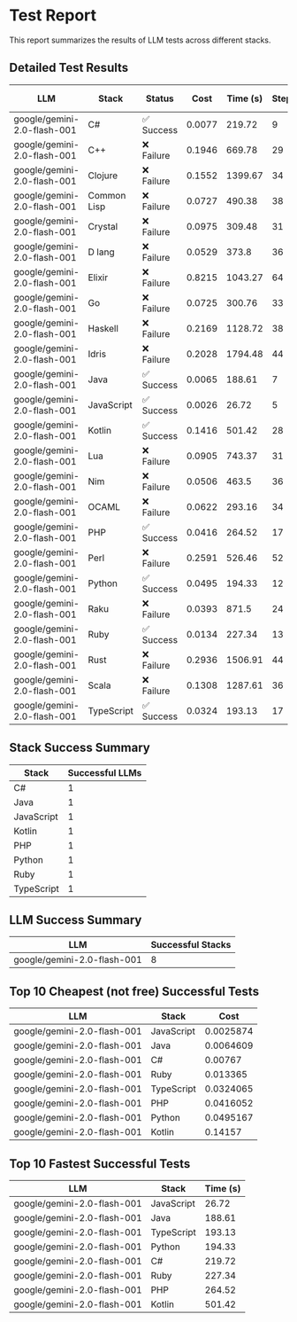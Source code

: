 # Test Report

This report summarizes the results of LLM tests across different stacks.

## Detailed Test Results

| LLM                         | Stack       | Status     |   Cost |   Time (s) |   Steps |   Attempts |   Input Tokens |   Output Tokens |
|-----------------------------|-------------|------------|--------|------------|---------|------------|----------------|-----------------|
| google/gemini-2.0-flash-001 | C#          | ✅ Success | 0.0077 |     219.72 |       9 |          3 |          52384 |            6079 |
| google/gemini-2.0-flash-001 | C++         | ❌ Failure | 0.1946 |     669.78 |      29 |         10 |        1689869 |           64113 |
| google/gemini-2.0-flash-001 | Clojure     | ❌ Failure | 0.1552 |    1399.67 |      34 |         10 |        1286129 |           66423 |
| google/gemini-2.0-flash-001 | Common Lisp | ❌ Failure | 0.0727 |     490.38 |      38 |         10 |         627777 |           24770 |
| google/gemini-2.0-flash-001 | Crystal     | ❌ Failure | 0.0975 |     309.48 |      31 |         10 |         797544 |           44311 |
| google/gemini-2.0-flash-001 | D lang      | ❌ Failure | 0.0529 |     373.8  |      36 |         10 |         470257 |           14622 |
| google/gemini-2.0-flash-001 | Elixir      | ❌ Failure | 0.8215 |    1043.27 |      64 |         10 |        7456098 |          189622 |
| google/gemini-2.0-flash-001 | Go          | ❌ Failure | 0.0725 |     300.76 |      33 |         10 |         565248 |           39995 |
| google/gemini-2.0-flash-001 | Haskell     | ❌ Failure | 0.2169 |    1128.72 |      38 |         10 |        1887264 |           70525 |
| google/gemini-2.0-flash-001 | Idris       | ❌ Failure | 0.2028 |    1794.48 |      44 |         10 |        1802775 |           56409 |
| google/gemini-2.0-flash-001 | Java        | ✅ Success | 0.0065 |     188.61 |       7 |          2 |          47213 |            4349 |
| google/gemini-2.0-flash-001 | JavaScript  | ✅ Success | 0.0026 |      26.72 |       5 |          1 |          19922 |            1488 |
| google/gemini-2.0-flash-001 | Kotlin      | ✅ Success | 0.1416 |     501.42 |      28 |          2 |        1157038 |           64665 |
| google/gemini-2.0-flash-001 | Lua         | ❌ Failure | 0.0905 |     743.37 |      31 |         10 |         736579 |           42095 |
| google/gemini-2.0-flash-001 | Nim         | ❌ Failure | 0.0506 |     463.5  |      36 |         10 |         418704 |           21939 |
| google/gemini-2.0-flash-001 | OCAML       | ❌ Failure | 0.0622 |     293.16 |      34 |         10 |         508067 |           28604 |
| google/gemini-2.0-flash-001 | PHP         | ✅ Success | 0.0416 |     264.52 |      17 |          5 |         288476 |           31894 |
| google/gemini-2.0-flash-001 | Perl        | ❌ Failure | 0.2591 |     526.46 |      52 |         10 |        2355520 |           58851 |
| google/gemini-2.0-flash-001 | Python      | ✅ Success | 0.0495 |     194.33 |      12 |          1 |         338875 |           39073 |
| google/gemini-2.0-flash-001 | Raku        | ❌ Failure | 0.0393 |     871.5  |      24 |         10 |         326820 |           16521 |
| google/gemini-2.0-flash-001 | Ruby        | ✅ Success | 0.0134 |     227.34 |      13 |          5 |          90914 |           10684 |
| google/gemini-2.0-flash-001 | Rust        | ❌ Failure | 0.2936 |    1506.91 |      44 |         10 |        2591346 |           86054 |
| google/gemini-2.0-flash-001 | Scala       | ❌ Failure | 0.1308 |    1287.61 |      36 |         10 |        1043363 |           66262 |
| google/gemini-2.0-flash-001 | TypeScript  | ✅ Success | 0.0324 |     193.13 |      17 |          5 |         245897 |           19542 |

## Stack Success Summary

| Stack      |   Successful LLMs |
|------------|-------------------|
| C#         |                 1 |
| Java       |                 1 |
| JavaScript |                 1 |
| Kotlin     |                 1 |
| PHP        |                 1 |
| Python     |                 1 |
| Ruby       |                 1 |
| TypeScript |                 1 |

## LLM Success Summary

| LLM                         |   Successful Stacks |
|-----------------------------|---------------------|
| google/gemini-2.0-flash-001 |                   8 |

## Top 10 Cheapest (not free) Successful Tests

| LLM                         | Stack      |      Cost |
|-----------------------------|------------|-----------|
| google/gemini-2.0-flash-001 | JavaScript | 0.0025874 |
| google/gemini-2.0-flash-001 | Java       | 0.0064609 |
| google/gemini-2.0-flash-001 | C#         | 0.00767   |
| google/gemini-2.0-flash-001 | Ruby       | 0.013365  |
| google/gemini-2.0-flash-001 | TypeScript | 0.0324065 |
| google/gemini-2.0-flash-001 | PHP        | 0.0416052 |
| google/gemini-2.0-flash-001 | Python     | 0.0495167 |
| google/gemini-2.0-flash-001 | Kotlin     | 0.14157   |

## Top 10 Fastest Successful Tests

| LLM                         | Stack      |   Time (s) |
|-----------------------------|------------|------------|
| google/gemini-2.0-flash-001 | JavaScript |      26.72 |
| google/gemini-2.0-flash-001 | Java       |     188.61 |
| google/gemini-2.0-flash-001 | TypeScript |     193.13 |
| google/gemini-2.0-flash-001 | Python     |     194.33 |
| google/gemini-2.0-flash-001 | C#         |     219.72 |
| google/gemini-2.0-flash-001 | Ruby       |     227.34 |
| google/gemini-2.0-flash-001 | PHP        |     264.52 |
| google/gemini-2.0-flash-001 | Kotlin     |     501.42 |

